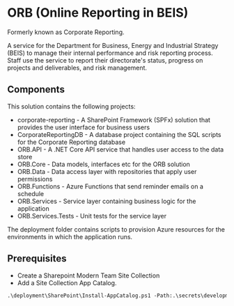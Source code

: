 # ORB (Online Reporting in BEIS)
Formerly known as Corporate Reporting.  
  
A service for the Department for Business, Energy and Industrial Strategy (BEIS) to manage their internal performance and risk reporting process. 
Staff use the service to report their directorate's status, progress on projects and deliverables, and risk management.

## Components

This solution contains the following projects:

* corporate-reporting - A SharePoint Framework (SPFx) solution that provides the user interface for business users
* CorporateReportingDB - A database project containing the SQL scripts for the Corporate Reporting database
* ORB.API - A .NET Core API service that handles user access to the data store
* ORB.Core - Data models, interfaces etc for the ORB solution
* ORB.Data - Data access layer with repositories that apply user permissions
* ORB.Functions - Azure Functions that send reminder emails on a schedule
* ORB.Services - Service layer containing business logic for the application
* ORB.Services.Tests - Unit tests for the service layer

The deployment folder contains scripts to provision Azure resources for the environments in which the application runs.
  
## Prerequisites

- Create a Sharepoint Modern Team Site Collection
- Add a Site Collection App Catalog.

```ps
.\deployment\SharePoint\Install-AppCatalog.ps1 -Path:.\secrets\development.json -Verbose
```
